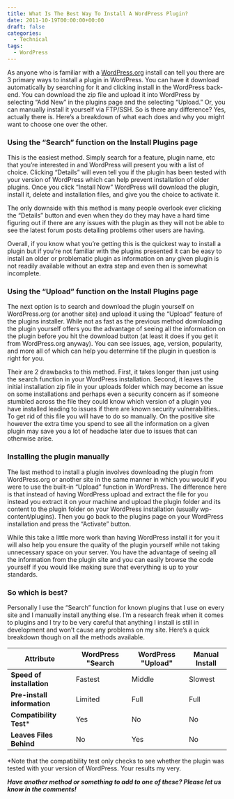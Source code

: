 ```yaml
---
title: What Is The Best Way To Install A WordPress Plugin?
date: 2011-10-19T00:00:00+00:00
draft: false
categories:
  - Technical
tags:
  - WordPress
---
```


As anyone who is familiar with a [WordPress.org](http://wordpress.org "WordPress.org") install can tell you there are 3 primary ways to install a plugin in WordPress. You can have it download automatically by searching for it and clicking install in the WordPress back-end. You can download the zip file and upload it into WordPress by selecting “Add New” in the plugins page and the selecting “Upload.” Or, you can manually install it yourself via FTP/SSH. So is there any difference? Yes, actually there is. Here’s a breakdown of what each does and why you might want to choose one over the other.

### Using the “Search” function on the Install Plugins page

This is the easiest method. Simply search for a feature, plugin name, etc that you’re interested in and WordPress will present you with a list of choice. Clicking “Details” will even tell you if the plugin has been tested with your version of WordPress which can help prevent installation of older plugins. Once you click “Install Now” WordPress will download the plugin, install it, delete and installation files, and give you the choice to activate it.

The only downside with this method is many people overlook ever clicking the “Details” button and even when they do they may have a hard time figuring out if there are any issues with the plugin as they will not be able to see the latest forum posts detailing problems other users are having.

Overall, if you know what you’re getting this is the quickest way to install a plugin but if you’re not familiar with the plugins presented it can be easy to install an older or problematic plugin as information on any given plugin is not readily available without an extra step and even then is somewhat incomplete.

### Using the “Upload” function on the Install Plugins page

The next option is to search and download the plugin yourself on WordPress.org (or another site) and upload it using the “Upload” feature of the plugins installer. While not as fast as the previous method downloading the plugin yourself offers you the advantage of seeing all the information on the plugin before you hit the download button (at least it does if you get it from WordPress.org anyway). You can see issues, age, version, popularity, and more all of which can help you determine tif the plugin in question is right for you.

Their are 2 drawbacks to this method. First, it takes longer than just using the search function in your WordPress installation. Second, it leaves the initial installation zip file in your uploads folder which may become an issue on some installations and perhaps even a security concern as if someone stumbled across the file they could know which version of a plugin you have installed leading to issues if there are known security vulnerabilities.. To get rid of this file you will have to do so manually. On the positive site however the extra time you spend to see all the information on a given plugin may save you a lot of headache later due to issues that can otherwise arise.

### Installing the plugin manually

The last method to install a plugin involves downloading the plugin from WordPress.org or another site in the same manner in which you would if you were to use the built-in “Upload” function in WordPress. The difference here is that instead of having WordPress upload and extract the file for you instead you extract it on your machine and upload the plugin folder and its content to the plugin folder on your WordPress installation (usually wp-content/plugins). Then you go back to the plugins page on your WordPress installation and press the “Activate” button.

While this take a little more work than having WordPress install it for you it will also help you ensure the quality of the plugin yourself while not taking unnecessary space on your server. You have the advantage of seeing all the information from the plugin site and you can easily browse the code yourself if you would like making sure that everything is up to your standards.

### So which is best?

Personally I use the “Search” function for known plugins that I use on every site and I manually install anything else. I’m a research freak when it comes to plugins and I try to be very careful that anything I install is still in development and won’t cause any problems on my site. Here’s a quick breakdown though on all the methods available.

| Attribute                   | **WordPress "Search** | **WordPress "Upload"** | **Manual Install** |
| --------------------------- | --------------------------- | ---------------------------------- | ------------------ |
| **Speed of installation**   | Fastest                     | Middle                             | Slowest            |
| **Pre-install information** | Limited                     | Full                               | Full               |
| **Compatibility Test***     | Yes                         | No                                 | No                 |
| **Leaves Files Behind**     | No                          | Yes                                | No                 |

*Note that the compatibility test only checks to see whether the plugin was tested with your version of WordPress. Your results my very.

_**Have another method or something to add to one of these? Please let us know in the comments!**_